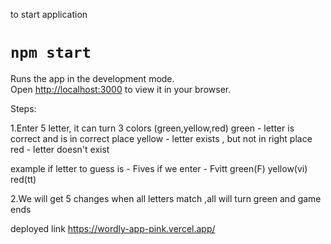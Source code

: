 
to start application
# `npm start`

Runs the app in the development mode.\
Open [http://localhost:3000](http://localhost:3000) to view it in your browser.

Steps:

1.Enter 5 letter, it can turn 3 colors (green,yellow,red)
  green - letter is correct and is in correct place
  yellow - letter exists , but not in right place
  red - letter doesn't exist

  example
  if letter to guess is - Fives
  if we enter - Fvitt
  green(F) yellow(vi) red(tt)

2.We will get 5 changes
  when all letters match ,all will turn green and game ends



deployed link
https://wordly-app-pink.vercel.app/